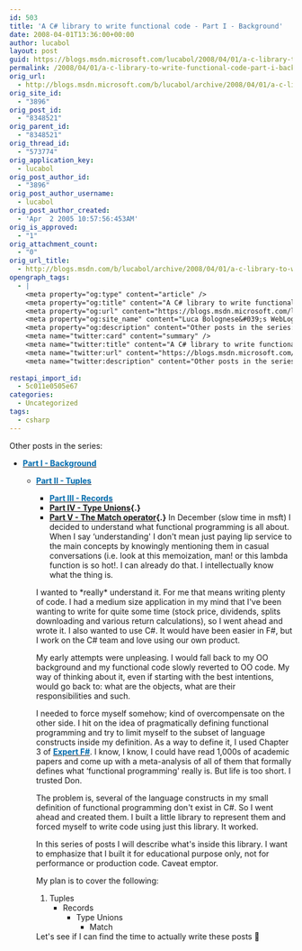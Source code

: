 ```yaml
---
id: 503
title: 'A C# library to write functional code - Part I - Background'
date: 2008-04-01T13:36:00+00:00
author: lucabol
layout: post
guid: https://blogs.msdn.microsoft.com/lucabol/2008/04/01/a-c-library-to-write-functional-code-part-i-background/
permalink: /2008/04/01/a-c-library-to-write-functional-code-part-i-background/
orig_url:
  - http://blogs.msdn.microsoft.com/b/lucabol/archive/2008/04/01/a-c-library-to-write-functional-code-part-i-background.aspx
orig_site_id:
  - "3896"
orig_post_id:
  - "8348521"
orig_parent_id:
  - "8348521"
orig_thread_id:
  - "573774"
orig_application_key:
  - lucabol
orig_post_author_id:
  - "3896"
orig_post_author_username:
  - lucabol
orig_post_author_created:
  - 'Apr  2 2005 10:57:56:453AM'
orig_is_approved:
  - "1"
orig_attachment_count:
  - "0"
orig_url_title:
  - http://blogs.msdn.com/b/lucabol/archive/2008/04/01/a-c-library-to-write-functional-code-part-i-background.aspx
opengraph_tags:
  - |
    <meta property="og:type" content="article" />
    <meta property="og:title" content="A C# library to write functional code  - Part I  - Background" />
    <meta property="og:url" content="https://blogs.msdn.microsoft.com/lucabol/2008/04/01/a-c-library-to-write-functional-code-part-i-background/" />
    <meta property="og:site_name" content="Luca Bolognese&#039;s WebLog" />
    <meta property="og:description" content="Other posts in the series: Part I  - Background Part II  - Tuples Part III  - Records Part IV  - Type Unions Part V  - The Match operator In December (slow time in msft) I decided to understand what functional programming is all about. When I say &#8216;understanding' I don't mean just paying lip service..." />
    <meta name="twitter:card" content="summary" />
    <meta name="twitter:title" content="A C# library to write functional code  - Part I  - Background" />
    <meta name="twitter:url" content="https://blogs.msdn.microsoft.com/lucabol/2008/04/01/a-c-library-to-write-functional-code-part-i-background/" />
    <meta name="twitter:description" content="Other posts in the series: Part I  - Background Part II  - Tuples Part III  - Records Part IV  - Type Unions Part V  - The Match operator In December (slow time in msft) I decided to understand what functional programming is all about. When I say &#8216;understanding' I don't mean just paying lip service..." />
    
restapi_import_id:
  - 5c011e0505e67
categories:
  - Uncategorized
tags:
  - csharp
---
```

Other posts in the series:

  * [**<font color="#006bad">Part I  - Background</font>**](http://blogs.msdn.com/lucabol/archive/2008/04/01/a-c-library-to-write-functional-code-part-i-background.aspx) 
      * [**<font color="#006bad">Part II  - Tuples</font>**](http://blogs.msdn.com/lucabol/archive/2008/04/08/a-c-library-to-write-functional-code-part-ii-tuples.aspx) 
          * **[<font color="#006bad">Part III  - Records</font>](http://blogs.msdn.com/lucabol/archive/2008/04/21/a-c-library-to-write-functional-code-part-iii-records.aspx)**
          * **[Part IV  - Type Unions](http://blogs.msdn.com/lucabol/archive/2008/06/06/a-c-library-to-write-functional-code-part-iv-type-unions.aspx){.}**
          * **[Part V  - The Match operator](http://blogs.msdn.com/lucabol/archive/2008/07/15/a-c-library-to-write-functional-code-part-v-the-match-operator.aspx){.}**
        In December (slow time in msft) I decided to understand what functional programming is all about. When I say &#8216;understanding' I don't mean just paying lip service to the main concepts by knowingly mentioning them in casual conversations (i.e. look at this memoization, man! or this lambda function is so hot!. I can already do that. I intellectually know what the thing is.
        
        I wanted to \*really\* understand it. For me that means writing plenty of code. I had a medium size application in my mind that I've been wanting to write for quite some time (stock price, dividends, splits downloading and various return calculations), so I went ahead and wrote it. I also wanted to use C#. It would have been easier in F#, but I work on the C# team and love using our own product.
        
        My early attempts were unpleasing. I would fall back to my OO background and my functional code slowly reverted to OO code. My way of thinking about it, even if starting with the best intentions, would go back to: what are the objects, what are their responsibilities and such.
        
        I needed to force myself somehow; kind of overcompensate on the other side. I hit on the idea of pragmatically defining functional programming and try to limit myself to the subset of language constructs inside my definition. As a way to define it, I used Chapter 3 of <a href="http://www.amazon.com/Expert-F-Experts-Voice-Net/dp/1590598504/ref=sr_1_1?ie=UTF8&s=books&qid=1207069956&sr=8-1" target="_blank"><strong><font color="#006bad">Expert F#</font></strong></a>. I know, I know, I could have read 1,000s of academic papers and come up with a meta-analysis of all of them that formally defines what &#8216;functional programming' really is. But life is too short. I trusted Don.
        
        The problem is, several of the language constructs in my small definition of functional programming don't exist in C#. So I went ahead and created them. I built a little library to represent them and forced myself to write code using just this library. It worked.
        
        In this series of posts I will describe what's inside this library. I want to emphasize that I built it for educational purpose only, not for performance or production code. Caveat emptor.
        
        My plan is to cover the following:
        
          1. Tuples 
              * Records 
                  * Type Unions 
                      * Match</ol> 
                    Let's see if I can find the time to actually write these posts 🙂